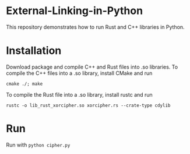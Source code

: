 # External-Linking-in-Python
This repository demonstrates how to run Rust and C++ libraries in Python.

# Installation
Download package and compile C++ and Rust files into .so libraries.
To compile the C++ files into a .so library, install CMake and run

```cmake ./; make```

To compile the Rust file into a .so library, install rustc and run

`rustc -o lib_rust_xorcipher.so xorcipher.rs --crate-type cdylib`

# Run
Run with `python cipher.py`
